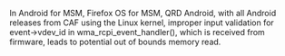 In Android for MSM, Firefox OS for MSM, QRD Android, with all Android releases from CAF using the Linux kernel, improper input validation for event->vdev_id in wma_rcpi_event_handler(), which is received from firmware, leads to potential out of bounds memory read.